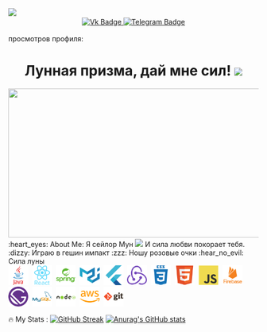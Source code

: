 <div id=”header” align=”center”> 
<img src=https://media.giphy.com/media/3o7TKDcovELwB2DM64/giphy.gif width=”100”/>
</div>
<div id="badges" align="center">
  <a href="your-Vk-URL">
    <img src="https://img.shields.io/badge/Vk-orange?logo=vk&amp;logoColor=white&style=for-the-badge" alt="Vk Badge"/>
  </a>
  <a href="your-Telegram-URL">
    <img src="https://img.shields.io/badge/Telegram-pink?style=for-the-badge&logo=telegram&logoColor=white" alt="Telegram Badge"/>
  </a>
</div>
<div id="viewprof" align="center">
  <img src="https://komarev.com/ghpvc/?username= your-github-StawberryTart04&style=flat-square&color=blue" alt=""/>
</div>
просмотров профиля:
<div id="heythere" align="center">
  <h1>
    Лунная призма, дай мне сил!
  <img src="https://media.giphy.com/media/hvRJCLFzcasrR4ia7z/giphy.gif" width="30px"/>
</h1>
</div>
<div align="center">
  <img src="https://media.giphy.com/media/KuNcXA0bmPdyE/giphy.gif" width="600" height="300"/>
</div>
:heart_eyes: About Me:  
Я сейлор Мун <img src="https://media.giphy.com/media/XmlcYKVxTS704/giphy.gif" width="30"> И сила любви покорает тебя.
:dizzy: Играю в гешин импакт
:zzz: Ношу розовые очки
:hear_no_evil: Сила луны
 <div>
  <img src="https://github.com/devicons/devicon/blob/master/icons/java/java-original-wordmark.svg" title="Java" alt="Java" width="40" height="40"/>&nbsp;
  <img src="https://github.com/devicons/devicon/blob/master/icons/react/react-original-wordmark.svg" title="React" alt="React" width="40" height="40"/>&nbsp;
  <img src="https://github.com/devicons/devicon/blob/master/icons/spring/spring-original-wordmark.svg" title="Spring" alt="Spring" width="40" height="40"/>&nbsp;
  <img src="https://github.com/devicons/devicon/blob/master/icons/materialui/materialui-original.svg" title="Material UI" alt="Material UI" width="40" height="40"/>&nbsp;
  <img src="https://github.com/devicons/devicon/blob/master/icons/flutter/flutter-original.svg" title="Flutter" alt="Flutter" width="40" height="40"/>&nbsp;
  <img src="https://github.com/devicons/devicon/blob/master/icons/redux/redux-original.svg" title="Redux" alt="Redux " width="40" height="40"/>&nbsp;
  <img src="https://github.com/devicons/devicon/blob/master/icons/css3/css3-plain-wordmark.svg"  title="CSS3" alt="CSS" width="40" height="40"/>&nbsp;
  <img src="https://github.com/devicons/devicon/blob/master/icons/html5/html5-original.svg" title="HTML5" alt="HTML" width="40" height="40"/>&nbsp;
  <img src="https://github.com/devicons/devicon/blob/master/icons/javascript/javascript-original.svg" title="JavaScript" alt="JavaScript" width="40" height="40"/>&nbsp;
  <img src="https://github.com/devicons/devicon/blob/master/icons/firebase/firebase-plain-wordmark.svg" title="Firebase" alt="Firebase" width="40" height="40"/>&nbsp;
  <img src="https://github.com/devicons/devicon/blob/master/icons/gatsby/gatsby-original.svg" title="Gatsby"  alt="Gatsby" width="40" height="40"/>&nbsp;
  <img src="https://github.com/devicons/devicon/blob/master/icons/mysql/mysql-original-wordmark.svg" title="MySQL"  alt="MySQL" width="40" height="40"/>&nbsp;
  <img src="https://github.com/devicons/devicon/blob/master/icons/nodejs/nodejs-original-wordmark.svg" title="NodeJS" alt="NodeJS" width="40" height="40"/>&nbsp;
  <img src="https://github.com/devicons/devicon/blob/master/icons/amazonwebservices/amazonwebservices-plain-wordmark.svg" title="AWS" alt="AWS" width="40" height="40"/>&nbsp;
  <img src="https://github.com/devicons/devicon/blob/master/icons/git/git-original-wordmark.svg" title="Git" **alt="Git" width="40" height="40"/>
</div>

:fire: My Stats :
[![GitHub Streak](http://github-readme-streak-stats.herokuapp.com?user=StrawberryTart04&theme=tokyonight&hide_border=true)](https://git.io/streak-stats)
[![Anurag's GitHub stats](https://github-readme-stats.vercel.app/api?username=StrawberryTart04)](https://github.com/rompersStomper/github-readme-stats)



